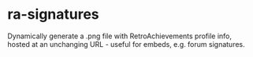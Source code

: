 # ra-signatures
Dynamically generate a .png file with RetroAchievements profile info, hosted at an unchanging URL - useful for embeds, e.g. forum signatures.
